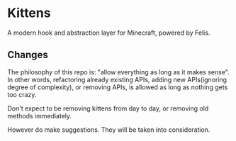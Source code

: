 # Kittens

A modern hook and abstraction layer for Minecraft, powered by Felis.

## Changes
The philosophy of this repo is: "allow everything as long as it makes sense".
In other words, refactoring already existing APIs, adding new APIs(ignoring degree of complexity), or removing APIs, is allowed as long as nothing gets too crazy.

Don't expect to be removing kittens from day to day, or removing old methods immediately.

However do make suggestions. They will be taken into consideration.
